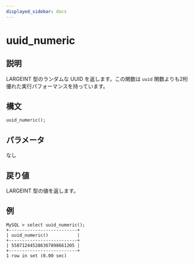 ```yaml
---
displayed_sidebar: docs
---
```


# uuid_numeric

## 説明

LARGEINT 型のランダムな UUID を返します。この関数は `uuid` 関数よりも2桁優れた実行パフォーマンスを持っています。

## 構文

```Haskell
uuid_numeric();
```

## パラメータ

なし

## 戻り値

LARGEINT 型の値を返します。

## 例

```Plain Text
MySQL > select uuid_numeric();
+--------------------------+
| uuid_numeric()           |
+--------------------------+
| 558712445286367898661205 |
+--------------------------+
1 row in set (0.00 sec)
```
